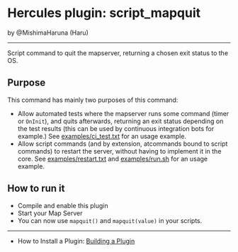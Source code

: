 Hercules plugin: script_mapquit
===============================

by @MishimaHaruna (Haru)

* * *

Script command to quit the mapserver, returning a chosen exit status to the OS.

Purpose
-------

This command has mainly two purposes of this command:

- Allow automated tests where the mapserver runs some command (timer or
  `OnInit`), and quits afterwards, returning an exit status depending on the
  test results (this can be used by continuous integration bots for example.)
  See [examples/ci_test.txt](examples/ci_test.txt) for an usage example.
- Allow script commands (and by extension, atcommands bound to script commands)
  to restart the server, without having to implement it in the core. See
  [examples/restart.txt](examples/restart.txt) and
  [examples/run.sh](examples/run.sh) for an usage example.

How to run it
-------------

- Compile and enable this plugin
- Start your Map Server
- You can now use `mapquit()` and `mapquit(value)` in your scripts.

* * *

- How to Install a Plugin: [Building a Plugin](http://hercules.ws/wiki/HPM#Building_a_plugin)

